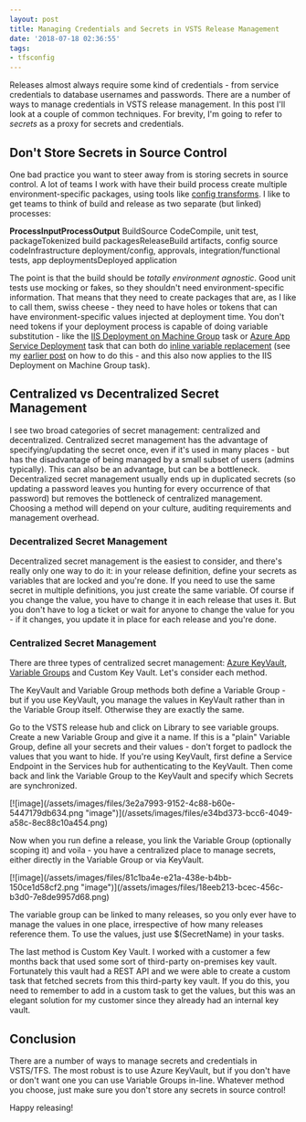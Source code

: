 ```yaml
---
layout: post
title: Managing Credentials and Secrets in VSTS Release Management
date: '2018-07-18 02:36:55'
tags:
- tfsconfig
---
```


Releases almost always require some kind of credentials - from service credentials to database usernames and passwords. There are a number of ways to manage credentials in VSTS release management. In this post I'll look at a couple of common techniques. For brevity, I'm going to refer to _secrets_ as a proxy for secrets and credentials.

## Don't Store Secrets in Source Control

One bad practice you want to steer away from is storing secrets in source control. A lot of teams I work with have their build process create multiple environment-specific packages, using tools like [config transforms](https://msdn.microsoft.com/en-us/library/dd465318(v=vs.100).aspx). I like to get teams to think of build and release as two separate (but linked) processes:

**ProcessInputProcessOutput** BuildSource CodeCompile, unit test, packageTokenized build packagesReleaseBuild artifacts, config source codeInfrastructure deployment/config, approvals, integration/functional tests, app deploymentsDeployed application

The point is that the build should be _totally environment agnostic_. Good unit tests use mocking or fakes, so they shouldn't need environment-specific information. That means that they need to create packages that are, as I like to call them, swiss cheese - they need to have holes or tokens that can have environment-specific values injected at deployment time. You don't need tokens if your deployment process is capable of doing variable substitution - like the [IIS Deployment on Machine Group](https://docs.microsoft.com/en-us/vsts/pipelines/tasks/deploy/iis-web-app-deployment-on-machine-group?view=vsts) task or [Azure App Service Deployment](https://docs.microsoft.com/en-us/vsts/pipelines/tasks/deploy/azure-rm-web-app-deployment?view=vsts) task that can both do [inline variable replacement](https://docs.microsoft.com/en-us/vsts/pipelines/tasks/transforms-variable-substitution?view=vsts#xml-variable-substitution) (see my [earlier post](/easy-config-management-when-deploying-azure-web-apps-from-vsts) on how to do this - and this also now applies to the IIS Deployment on Machine Group task).

## Centralized vs Decentralized Secret Management

I see two broad categories of secret management: centralized and decentralized. Centralized secret management has the advantage of specifying/updating the secret once, even if it's used in many places - but has the disadvantage of being managed by a small subset of users (admins typically). This can also be an advantage, but can be a bottleneck. Decentralized secret management usually ends up in duplicated secrets (so updating a password leaves you hunting for every occurrence of that password) but removes the bottleneck of centralized management. Choosing a method will depend on your culture, auditing requirements and management overhead.

### Decentralized Secret Management

Decentralized secret management is the easiest to consider, and there's really only one way to do it: in your release definition, define your secrets as variables that are locked and you're done. If you need to use the same secret in multiple definitions, you just create the same variable. Of course if you change the value, you have to change it in each release that uses it. But you don't have to log a ticket or wait for anyone to change the value for you - if it changes, you update it in place for each release and you're done.

### Centralized Secret Management

There are three types of centralized secret management: [Azure KeyVault](https://azure.microsoft.com/en-us/services/key-vault/), [Variable Groups](https://docs.microsoft.com/en-us/vsts/pipelines/library/variable-groups?view=vsts) and Custom Key Vault. Let's consider each method.

The KeyVault and Variable Group methods both define a Variable Group - but if you use KeyVault, you manage the values in KeyVault rather than in the Variable Group itself. Otherwise they are exactly the same.

Go to the VSTS release hub and click on Library to see variable groups. Create a new Variable Group and give it a name. If this is a "plain" Variable Group, define all your secrets and their values - don't forget to padlock the values that you want to hide. If you're using KeyVault, first define a Service Endpoint in the Services hub for authenticating to the KeyVault. Then come back and link the Variable Group to the KeyVault and specify which Secrets are synchronized.

<!--kg-card-begin: html-->[![image](/assets/images/files/3e2a7993-9152-4c88-b60e-5447179db634.png "image")](/assets/images/files/e34bd373-bcc6-4049-a58c-8ec88c10a454.png)<!--kg-card-end: html-->

Now when you run define a release, you link the Variable Group (optionally scoping it) and voila - you have a centralized place to manage secrets, either directly in the Variable Group or via KeyVault.

<!--kg-card-begin: html-->[![image](/assets/images/files/81c1ba4e-e21a-438e-b4bb-150ce1d58cf2.png "image")](/assets/images/files/18eeb213-bcec-456c-b3d0-7e8de9957d68.png)<!--kg-card-end: html-->

The variable group can be linked to many releases, so you only ever have to manage the values in one place, irrespective of how many releases reference them. To use the values, just use $(SecretName) in your tasks.

The last method is Custom Key Vault. I worked with a customer a few months back that used some sort of third-party on-premises key vault. Fortunately this vault had a REST API and we were able to create a custom task that fetched secrets from this third-party key vault. If you do this, you need to remember to add in a custom task to get the values, but this was an elegant solution for my customer since they already had an internal key vault.

## Conclusion

There are a number of ways to manage secrets and credentials in VSTS/TFS. The most robust is to use Azure KeyVault, but if you don't have or don't want one you can use Variable Groups in-line. Whatever method you choose, just make sure you don't store any secrets in source control!

Happy releasing!


